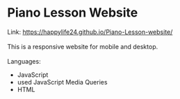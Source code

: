 # Piano Lesson Website
Link: https://happylife24.github.io/Piano-Lesson-website/
<br>
<br>
This is a responsive website for mobile and desktop.
<br>
<br>
Languages:
<br>
   <ul>
     <li>JavaScript</li>
     <li>used JavaScript Media Queries</li>
     <li>HTML</li>
  </ul>
